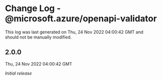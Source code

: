 # Change Log - @microsoft.azure/openapi-validator

This log was last generated on Thu, 24 Nov 2022 04:00:42 GMT and should not be manually modified.

## 2.0.0

Thu, 24 Nov 2022 04:00:42 GMT

_Initial release_

